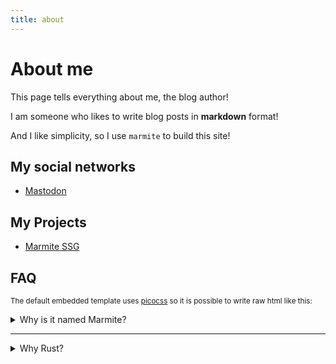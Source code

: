 ```yaml
---
title: about
---
```


# About me

This page tells everything about me, the blog author!

I am someone who likes to write blog posts in **markdown** format!

And I like simplicity, so I use `marmite` to build this site!

## My social networks

- [Mastodon](https://fosstodon.org/@marmite)

## My Projects

- [Marmite SSG](https://github.com/rochacbruno/marmite)

## FAQ

<small>The default embedded template uses [picocss](https://picocss.com) so it is possible to write raw html like this:</small>

<details>
<summary>Why is it named Marmite?</summary>

The creator of this project was looking for some cool name
to use for a **mark**down related project.
Then while having bread with Marmite spread for breakfast
it looked like a good idea!

</details>

<hr />

<details>
<summary>Why Rust?</summary>

**Why not?**

</details>


